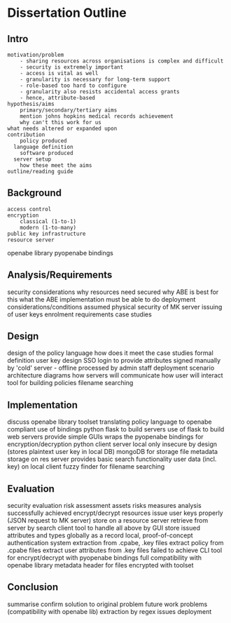 # Dissertation Outline

## Intro
	motivation/problem
		- sharing resources across organisations is complex and difficult
		- security is extremely important
		- access is vital as well
		- granularity is necessary for long-term support
		- role-based too hard to configure
		- granularity also resists accidental access grants
		- hence, attribute-based
	hypothesis/aims
		primary/secondary/tertiary aims
		mention johns hopkins medical records achievement
		why can't this work for us
    what needs altered or expanded upon
	contribution
		policy produced
      language definition
		software produced
      server setup
		how these meet the aims
	outline/reading guide

## Background
	access control
	encryption
		classical (1-to-1)
		modern (1-to-many)
	public key infrastructure
	resource server
  openabe library
    pyopenabe bindings

## Analysis/Requirements
  security considerations
    why resources need secured
    why ABE is best for this
    what the ABE implementation must be able to do
  deployment considerations/conditions
    assumed physical security of MK server
    issuing of user keys
  enrolment requirements
  case studies

## Design
  design of the policy language
    how does it meet the case studies
    formal definition
  user key design
    SSO login to provide attributes
    signed manually by 'cold' server - offline
      processed by admin staff
  deployment scenario
  architecture diagrams
    how servers will communicate
    how user will interact
  tool for building policies
  filename searching

## Implementation
  discuss openabe library toolset
    translating policy language to openabe compliant
    use of bindings
  python flask to build servers
    use of flask to build web servers
    provide simple GUIs
  wraps the pyopenabe bindings for encryption/decryption
  python client server
    local only
    insecure by design (stores plaintext user key in local DB)
  mongoDB for storage
    file metadata storage on res server
      provides basic search functionality
    user data (incl. key) on local client
  fuzzy finder for filename searching

## Evaluation
  security evaluation
    risk assessment
      assets
      risks
      measures
      analysis
  successfully achieved
    encrypt/decrypt resources
    issue user keys properly (JSON request to MK server)
    store on a resource server
    retrieve from server by search
    client tool to handle all above by GUI
    store issued attributes and types globally as a record
    local, proof-of-concept authentication system
    extraction from .cpabe, .key files
      extract policy from .cpabe files
      extract user attributes from .key files
  failed to achieve
    CLI tool for encrypt/decrypt with pyopenabe bindings
    full compatibility with openabe library
    metadata header for files encrypted with toolset

## Conclusion
  summarise
  confirm solution to original problem
  future work
  problems (compatibility with openabe lib)
    extraction by regex issues
  deployment
